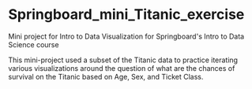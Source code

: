 # Springboard_mini_Titanic_exercise
Mini project for Intro to Data Visualization for Springboard's Intro to Data Science course

This mini-project used a subset of the Titanic data to practice iterating various visualizations around 
the question of what are the chances of survival on the Titanic based on Age, Sex, and Ticket Class.
